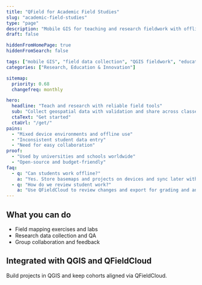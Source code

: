```yaml
---
title: "QField for Academic Field Studies"
slug: "academic-field-studies"
type: "page"
description: "Mobile GIS for teaching and research fieldwork with offline mapping, forms, and collaboration."
draft: false

hiddenFromHomePage: true
hiddenFromSearch: false

tags: ["mobile GIS", "field data collection", "QGIS fieldwork", "education", "research"]
categories: ["Research, Education & Innovation"]

sitemap:
  priority: 0.68
  changefreq: monthly

hero:
  headline: "Teach and research with reliable field tools"
  sub: "Collect geospatial data with validation and share across classes and teams."
  ctaText: "Get started"
  ctaUrl: "/get/"
pains:
  - "Mixed device environments and offline use"
  - "Inconsistent student data entry"
  - "Need for easy collaboration"
proof:
  - "Used by universities and schools worldwide"
  - "Open-source and budget-friendly"
faq:
  - q: "Can students work offline?"
    a: "Yes. Store basemaps and projects on devices and sync later with QFieldCloud."
  - q: "How do we review student work?"
    a: "Use QFieldCloud to review changes and export for grading and analysis."
---
```


## What you can do
- Field mapping exercises and labs  
- Research data collection and QA  
- Group collaboration and feedback

## Integrated with QGIS and QFieldCloud
Build projects in QGIS and keep cohorts aligned via QFieldCloud.
